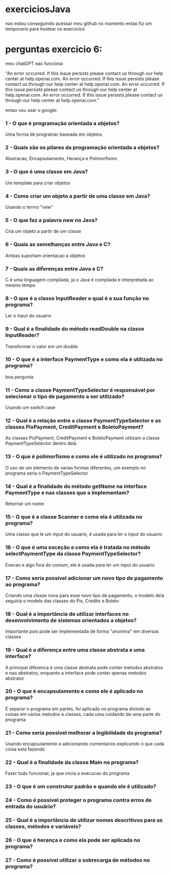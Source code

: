 # exerciciosJava
nao estou conseguindo acessar meu github no momento entao fiz um temporario para hostear os exercicios

# perguntas exercicio 6:
meu chatGPT nao funciona:

"An error occurred. If this issue persists please contact us through our help center at help.openai.com.
An error occurred. If this issue persists please contact us through our help center at help.openai.com.
An error occurred. If this issue persists please contact us through our help center at help.openai.com.
An error occurred. If this issue persists please contact us through our help center at help.openai.com."

entao vou usar o google:

### 1 - O que é programação orientada a objetos?

Uma forma de programar baseada em objetos

### 2 - Quais são os pilares da programação orientada a objetos?

Abstracao, Encapsulamento, Herança e Polimorfismo

### 3 - O que é uma classe em Java?

Um template para criar objetos

### 4 - Como criar um objeto a partir de uma classe em Java?

Usando o termo "new"

### 5 - O que faz a palavra new no Java?

Cria um objeto a partir de um classe

### 6 - Quais as semelhanças entre Java e C?

Ambas suportam orientacao a objetos

### 7 - Quais as diferenças entre Java e C?

C é uma linguagem compilada, ja o Java é compilada e interpretada ao mesmo tempo

### 8 - O que é a classe InputReader e qual é a sua função no programa?

Ler o input do usuario

### 9 - Qual é a finalidade do método readDouble na classe InputReader?

Transformar o valor em um double

### 10 - O que é a interface PaymentType e como ela é utilizada no programa?

boa pergunta

### 11 - Como a classe PaymentTypeSelector é responsável por selecionar o tipo de pagamento a ser utilizado?

Usando um switch case

### 12 - Qual é a relação entre a classe PaymentTypeSelector e as classes PixPayment, CreditPayment e BoletoPayment?

As classes PixPayment, CreditPayment e BoletoPayment utilizam a classe PaymentTypeSelector dentro dela

### 13 - O que é polimorfismo e como ele é utilizado no programa?

O uso de um elemento de varias formas diferentes, um exemplo no programa seria o PaymentTypeSelector

### 14 - Qual é a finalidade do método getName na interface PaymentType e nas classes que a implementam?

Retornar um nome

### 15 - O que é a classe Scanner e como ela é utilizada no programa?

Uma classe que le um input do usuario, é usada para ler o input do usuario

### 16 - O que é uma exceção e como ela é tratada no método selectPaymentType da classe PaymentTypeSelector?

Execao e algo fora do comum, ele é usada para ler um input do usuario

### 17 - Como seria possível adicionar um novo tipo de pagamento ao programa?

Criando uma classe nova para esse novo tipo de pagamento, o modelo dela seguiria o modelo das classes do Pix, Credito e Boleto

### 18 - Qual é a importância de utilizar interfaces no desenvolvimento de sistemas orientados a objetos?

Importante pois pode ser implementada de forma "anonima" em diversas classes

### 19 - Qual é a diferença entre uma classe abstrata e uma interface?

A principal diferenca é uma classe abstrata pode conter metodos abstratos e nao abstratos, enquanto a interface pode conter apenas metodos abstrator

### 20 - O que é encapsulamento e como ele é aplicado no programa?

É separar o programa em partes, foi aplicado no programa divindo as coisas em varios metodos e classes, cada uma cuidando de uma parte do programa


### 21 - Como seria possível melhorar a legibilidade do programa?

Usando encapsulamento e adicionando comentarios explicando o que cada coisa esta fazendo

### 22 - Qual é a finalidade da classe Main no programa?

Fazer tudo funcionar, ja que inicia a execucao do programa

### 23 - O que é um construtor padrão e quando ele é utilizado?

### 24 - Como é possível proteger o programa contra erros de entrada do usuário?

### 25 - Qual é a importância de utilizar nomes descritivos para as classes, métodos e variáveis?

### 26 - O que é herança e como ela pode ser aplicada no programa?

### 27 - Como é possível utilizar a sobrecarga de métodos no programa?
